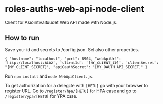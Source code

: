 # roles-auths-web-api-node-client

Client for Asiointivaltuudet Web API made with Node.js.

How to run
----------
Save your id and secrets to /config.json. Set also other properties.

`{
    "hostname": "localhost",
    "port": 8904,
    "webApiUrl": "http://localhost:8102",
    "clientId": "[MY_CLIENT_ID]",
    "clientSecret": "[MY_CLIENT_SECRET]",
    "apiOauthSecret": "[MY_OAUTH_API_SECRET]"
}`

Run `npm install` and `node WebApiClient.js`.

To get authorization for a delegate with `[HETU]` go with your browser to register URL. Go to `/register/hpa/[HETU]` for HPA case and go to `/register/ypa/[HETU]` for YPA case.
